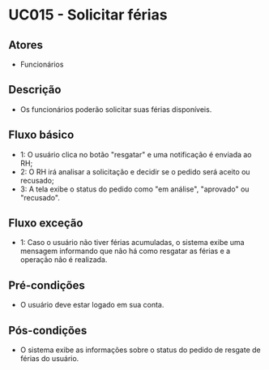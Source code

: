 # UC015 - Solicitar férias
## Atores
- Funcionários
## Descrição
- Os funcionários poderão solicitar suas férias disponíveis.
## Fluxo básico   
- 1: O usuário clica no botão "resgatar" e uma notificação é enviada ao RH;
- 2: O RH irá analisar a solicitação e decidir se o pedido será aceito ou recusado;
- 3: A tela exibe o status do pedido como "em análise", "aprovado" ou "recusado".
## Fluxo exceção
- 1: Caso o usuário não tiver férias acumuladas, o sistema exibe uma mensagem informando que não há como resgatar as férias e a operação não é realizada.
## Pré-condições
- O usuário deve estar logado em sua conta.
## Pós-condições
- O sistema exibe as informações sobre o status do pedido de resgate de férias do usuário.
